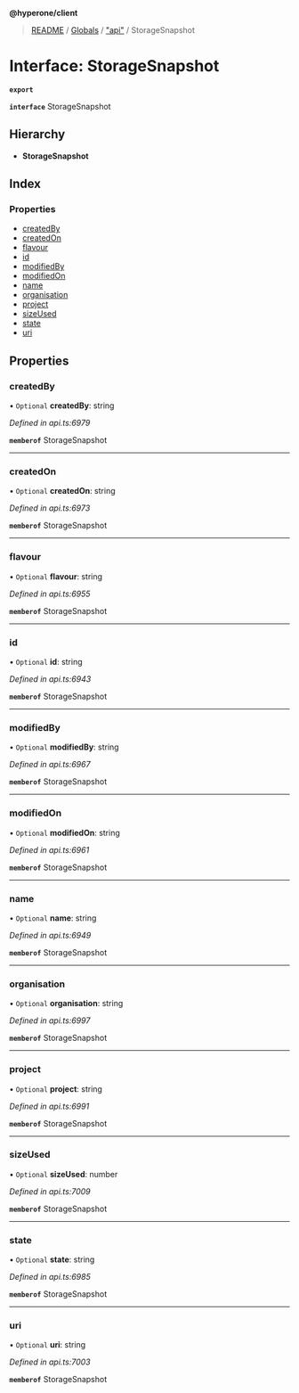 **@hyperone/client**

> [README](../README.md) / [Globals](../globals.md) / ["api"](../modules/_api_.md) / StorageSnapshot

# Interface: StorageSnapshot

**`export`** 

**`interface`** StorageSnapshot

## Hierarchy

* **StorageSnapshot**

## Index

### Properties

* [createdBy](_api_.storagesnapshot.md#createdby)
* [createdOn](_api_.storagesnapshot.md#createdon)
* [flavour](_api_.storagesnapshot.md#flavour)
* [id](_api_.storagesnapshot.md#id)
* [modifiedBy](_api_.storagesnapshot.md#modifiedby)
* [modifiedOn](_api_.storagesnapshot.md#modifiedon)
* [name](_api_.storagesnapshot.md#name)
* [organisation](_api_.storagesnapshot.md#organisation)
* [project](_api_.storagesnapshot.md#project)
* [sizeUsed](_api_.storagesnapshot.md#sizeused)
* [state](_api_.storagesnapshot.md#state)
* [uri](_api_.storagesnapshot.md#uri)

## Properties

### createdBy

• `Optional` **createdBy**: string

*Defined in api.ts:6979*

**`memberof`** StorageSnapshot

___

### createdOn

• `Optional` **createdOn**: string

*Defined in api.ts:6973*

**`memberof`** StorageSnapshot

___

### flavour

• `Optional` **flavour**: string

*Defined in api.ts:6955*

**`memberof`** StorageSnapshot

___

### id

• `Optional` **id**: string

*Defined in api.ts:6943*

**`memberof`** StorageSnapshot

___

### modifiedBy

• `Optional` **modifiedBy**: string

*Defined in api.ts:6967*

**`memberof`** StorageSnapshot

___

### modifiedOn

• `Optional` **modifiedOn**: string

*Defined in api.ts:6961*

**`memberof`** StorageSnapshot

___

### name

• `Optional` **name**: string

*Defined in api.ts:6949*

**`memberof`** StorageSnapshot

___

### organisation

• `Optional` **organisation**: string

*Defined in api.ts:6997*

**`memberof`** StorageSnapshot

___

### project

• `Optional` **project**: string

*Defined in api.ts:6991*

**`memberof`** StorageSnapshot

___

### sizeUsed

• `Optional` **sizeUsed**: number

*Defined in api.ts:7009*

**`memberof`** StorageSnapshot

___

### state

• `Optional` **state**: string

*Defined in api.ts:6985*

**`memberof`** StorageSnapshot

___

### uri

• `Optional` **uri**: string

*Defined in api.ts:7003*

**`memberof`** StorageSnapshot
